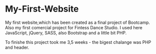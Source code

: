 # My-First-Website
My first website,which has been created as a final project of Bootcamp. Also my first comercial project for Fintess Dance Studio. I used here JavaScript, jQuery, SASS, also Bootstrap and a little bit PHP.

To finishe this project took me 3,5 weeks - the bigest chalange was PHP and header.
